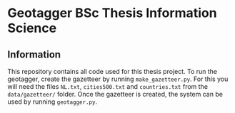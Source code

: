 # Geotagger BSc Thesis Information Science
## Information
This repository contains all code used for this thesis project. To run the geotagger, create the gazetteer by running `make_gazetteer.py`. For this you will need the files `NL.txt`, `cities500.txt` and `countries.txt` from the `data/gazetteer/` folder. Once the gazetteer is created, the system can be used by running `geotagger.py`. 
